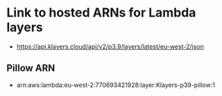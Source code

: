 # Link to hosted ARNs for Lambda layers

- https://api.klayers.cloud/api/v2/p3.9/layers/latest/eu-west-2/json

## Pillow ARN

- arn:aws:lambda:eu-west-2:770693421928:layer:Klayers-p39-pillow:1